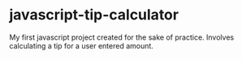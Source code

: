# javascript-tip-calculator
My first javascript project created for the sake of practice. Involves calculating a tip for a user entered amount. 

